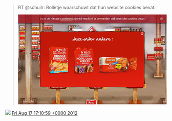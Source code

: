 > RT @schuilr: Bolletje waarschuwt dat hun website cookies bevat: 
> 
> ![](../../media/236510447774359552-A0gEhdcCcAAogcw.jpg)

<img src="../../media/tweet.ico" width="12" /> [Fri Aug 17 17:10:59 +0000 2012](https://twitter.com/DromerDenker/status/236510447774359552)